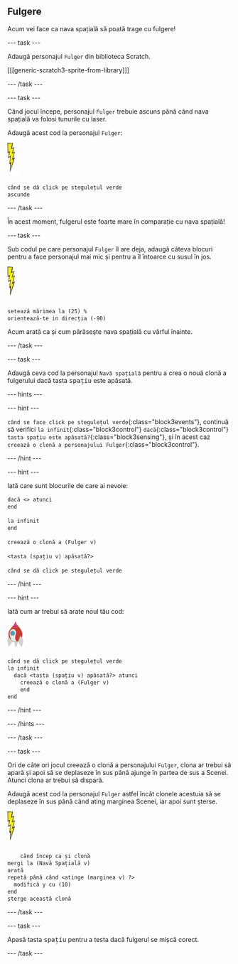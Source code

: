 ## Fulgere

Acum vei face ca nava spațială să poată trage cu fulgere!

--- task ---

Adaugă personajul `Fulger` din biblioteca Scratch.

[[[generic-scratch3-sprite-from-library]]]

--- /task ---

--- task ---

Când jocul începe, personajul `Fulger` trebuie ascuns până când nava spațială va folosi tunurile cu laser.

Adaugă acest cod la personajul `Fulger`:

![personaj fulger](images/lightning-sprite.png)

```blocks3
când se dă click pe stegulețul verde
ascunde
```

--- /task ---

În acest moment, fulgerul este foarte mare în comparație cu nava spațială!

--- task ---

Sub codul pe care personajul `Fulger` îl are deja, adaugă câteva blocuri pentru a face personajul mai mic și pentru a îl întoarce cu susul în jos.

![personaj fulger](images/lightning-sprite.png)

```blocks3
setează mărimea la (25) %
orientează-te in direcția (-90)
```

Acum arată ca și cum părăsește nava spațială cu vârful înainte.

--- /task ---

--- task ---

Adaugă ceva cod la personajul `Navă spațială` pentru a crea o nouă clonă a fulgerului dacă tasta <kbd>spațiu</kbd> este apăsată.

--- hints ---


--- hint ---

`când se face click pe stegulețul verde`{:class="block3events"}, continuă să verifici `la infinit`{:class="block3control"} `dacă`{:class="block3control"} `tasta spațiu este apăsată?`{:class="block3sensing"}, și în acest caz `creează o clonă a personajului Fulger`{:class="block3control"}.

--- /hint ---

--- hint ---

Iată care sunt blocurile de care ai nevoie:

```blocks3
dacă <> atunci
end

la infinit
end

creează o clonă a (Fulger v)

<tasta (spațiu v) apăsată?>

când se dă click pe stegulețul verde
```

--- /hint ---

--- hint ---

Iată cum ar trebui să arate noul tău cod:

![personaj rachetă](images/rocket-sprite.png)

```blocks3
când se dă click pe stegulețul verde
la infinit 
  dacă <tasta (spațiu v) apăsată?> atunci 
    creează o clonă a (Fulger v)
    end
end
```

--- /hint ---

--- /hints ---

--- /task ---

--- task ---

Ori de câte ori jocul creează o clonă a personajului `Fulger`, clona ar trebui să apară și apoi să se deplaseze în sus până ajunge în partea de sus a Scenei. Atunci clona ar trebui să dispară.

Adaugă acest cod la personajul `Fulger` astfel încât clonele acestuia să se deplaseze în sus până când ating marginea Scenei, iar apoi sunt șterse.

![personaj fulger](images/lightning-sprite.png)

```blocks3
    când încep ca și clonă
mergi la (Navă Spațială v)
arată
repetă până când <atinge (marginea v) ?> 
  modifică y cu (10)
end
șterge această clonă
```

--- /task ---

--- task ---

Apasă tasta <kbd>spațiu</kbd> pentru a testa dacă fulgerul se mișcă corect.

--- /task ---